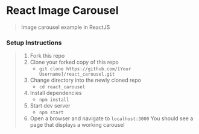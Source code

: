 # React Image Carousel

> Image carousel example in ReactJS

### Setup Instructions

> 1. Fork this repo
> 1. Clone your forked copy of this repo
>    - `git clone https://github.com/[Your Username]/react_carousel.git`
> 1. Change directory into the newly cloned repo
>    - `cd react_carousel`
> 1. Install dependencies 
>    - `npm install`
> 1. Start dev server
>    - `npm start`
> 1. Open a browser and navigate to `localhost:3000` You should see a page that displays a working carousel
